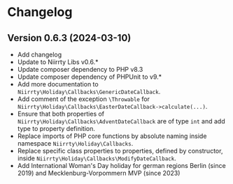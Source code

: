 # Changelog

## Version 0.6.3 (2024-03-10)

* Add changelog
* Update to Niirrty Libs v0.6.*
* Update composer dependency to PHP v8.3
* Update composer dependency of PHPUnit to v9.*
* Add more documentation to `Niirrty\Holiday\Callbacks\GenericDateCallback`.
* Add comment of the exception `\Throwable` for `Niirrty\Holiday\Callbacks\EasterDateCallback->calculate(...)`.
* Ensure that both properties of `Niirrty\Holiday\Callbacks\AdventDateCallback` are of type `int` and add type to property definition.
* Replace imports of PHP core functions by absolute naming inside namespace `Niirrty\Holiday\Callbacks`.
* Replace specific class properties to properties, defined by constructor, inside `Niirrty\Holiday\Callbacks\ModifyDateCallback`.
* Add International Woman's Day holiday for german regions Berlin (since 2019) and Mecklenburg-Vorpommern MVP (since 2023)